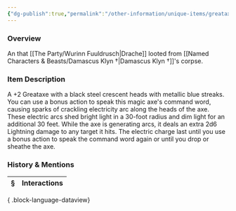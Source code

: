 ```yaml
---
{"dg-publish":true,"permalink":"/other-information/unique-items/greataxe-of-storms/","tags":["dracheitem"],"updated":"2025-06-14T13:53:58.798+01:00"}
---
```


### Overview
An that [[The Party/Wurinn Fuuldrusch\|Drache]] looted from [[Named Characters & Beasts/Damascus Klyn †\|Damascus Klyn †]]'s corpse. 

### Item Description
A +2 Greataxe with a black steel crescent heads with metallic blue streaks. You can use a bonus action to speak this magic axe's command word, causing sparks of crackling electricity arc along the heads of the axe. These electric arcs shed bright light in a 30-foot radius and dim light for an additional 30 feet. While the axe is generating arcs, it deals an extra 2d6 Lightning damage to any target it hits. The electric charge last until you use a bonus action to speak the command word again or until you drop or sheathe the axe.

### History & Mentions
| § | Interactions |
| - | ------------ |

{ .block-language-dataview}